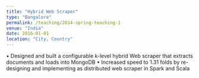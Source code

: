 ```yaml
---
title: "Hybrid Web Scraper"
type: "Bangalore"
permalink: /teaching/2014-spring-teaching-1
venue: "India"
date: 2016-01-01
location: "City, Country"
---
```


• Designed and built a configurable k-level hybrid Web scraper that extracts documents and loads into MongoDB
• Increased speed to 1.31 folds by re-designing and implementing as distributed web scraper in Spark and Scala
